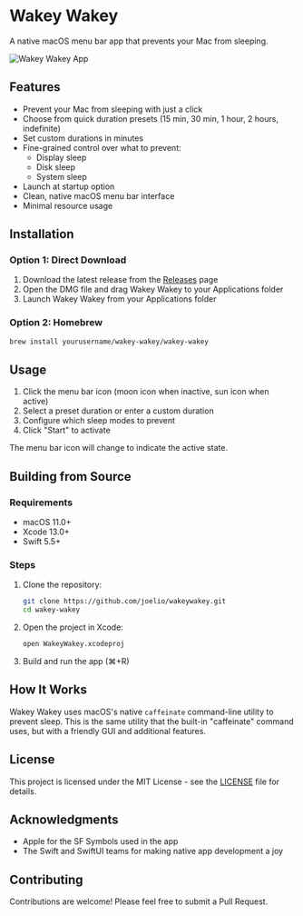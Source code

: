 # Wakey Wakey

A native macOS menu bar app that prevents your Mac from sleeping.

![Wakey Wakey App](screenshots/app-preview.png)

## Features

- Prevent your Mac from sleeping with just a click
- Choose from quick duration presets (15 min, 30 min, 1 hour, 2 hours, indefinite)
- Set custom durations in minutes
- Fine-grained control over what to prevent:
  - Display sleep
  - Disk sleep
  - System sleep
- Launch at startup option
- Clean, native macOS menu bar interface
- Minimal resource usage

## Installation

### Option 1: Direct Download

1. Download the latest release from the [Releases](https://github.com/joelio/wakeywakey/releases) page
2. Open the DMG file and drag Wakey Wakey to your Applications folder
3. Launch Wakey Wakey from your Applications folder

### Option 2: Homebrew

```bash
brew install yourusername/wakey-wakey/wakey-wakey
```

## Usage

1. Click the menu bar icon (moon icon when inactive, sun icon when active)
2. Select a preset duration or enter a custom duration
3. Configure which sleep modes to prevent
4. Click "Start" to activate

The menu bar icon will change to indicate the active state.

## Building from Source

### Requirements

- macOS 11.0+
- Xcode 13.0+
- Swift 5.5+

### Steps

1. Clone the repository:
   ```bash
   git clone https://github.com/joelio/wakeywakey.git
   cd wakey-wakey
   ```

2. Open the project in Xcode:
   ```bash
   open WakeyWakey.xcodeproj
   ```

3. Build and run the app (⌘+R)

## How It Works

Wakey Wakey uses macOS's native `caffeinate` command-line utility to prevent sleep. This is the same utility that the built-in "caffeinate" command uses, but with a friendly GUI and additional features.

## License

This project is licensed under the MIT License - see the [LICENSE](LICENSE) file for details.

## Acknowledgments

- Apple for the SF Symbols used in the app
- The Swift and SwiftUI teams for making native app development a joy

## Contributing

Contributions are welcome! Please feel free to submit a Pull Request.
